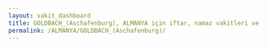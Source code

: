 ```yaml
---
layout: vakit_dashboard
title: GOLDBACH_(Aschafenburg), ALMANYA için iftar, namaz vakitleri ve hava durumu - ilçe/eyalet seç
permalink: /ALMANYA/GOLDBACH_(Aschafenburg)/
---
```


<script type="text/javascript">
  var GLOBAL_COUNTRY = 'ALMANYA';
  var GLOBAL_CITY = 'GOLDBACH_(Aschafenburg)';
  var GLOBAL_STATE = '';
  var lat = 72;
  var lon = 21;
</script>
